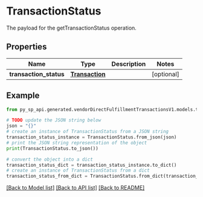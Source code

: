 # TransactionStatus

The payload for the getTransactionStatus operation.

## Properties

Name | Type | Description | Notes
------------ | ------------- | ------------- | -------------
**transaction_status** | [**Transaction**](Transaction.md) |  | [optional] 

## Example

```python
from py_sp_api.generated.vendorDirectFulfillmentTransactionsV1.models.transaction_status import TransactionStatus

# TODO update the JSON string below
json = "{}"
# create an instance of TransactionStatus from a JSON string
transaction_status_instance = TransactionStatus.from_json(json)
# print the JSON string representation of the object
print(TransactionStatus.to_json())

# convert the object into a dict
transaction_status_dict = transaction_status_instance.to_dict()
# create an instance of TransactionStatus from a dict
transaction_status_from_dict = TransactionStatus.from_dict(transaction_status_dict)
```
[[Back to Model list]](../README.md#documentation-for-models) [[Back to API list]](../README.md#documentation-for-api-endpoints) [[Back to README]](../README.md)


